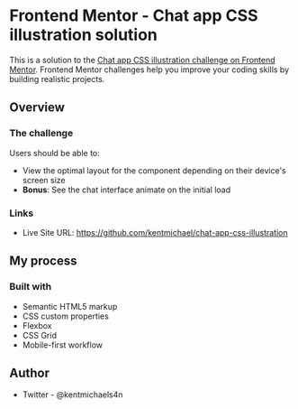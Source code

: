 # Frontend Mentor - Chat app CSS illustration solution

This is a solution to the [Chat app CSS illustration challenge on Frontend Mentor](https://www.frontendmentor.io/challenges/chat-app-css-illustration-O5auMkFqY). Frontend Mentor challenges help you improve your coding skills by building realistic projects. 

## Overview

### The challenge

Users should be able to:

- View the optimal layout for the component depending on their device's screen size
- **Bonus**: See the chat interface animate on the initial load

### Links

- Live Site URL: https://github.com/kentmichael/chat-app-css-illustration

## My process

### Built with

- Semantic HTML5 markup
- CSS custom properties
- Flexbox
- CSS Grid
- Mobile-first workflow

## Author

- Twitter - @kentmichaels4n
